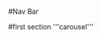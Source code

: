 <!-- recreate the uber page using tailwind and daisy ui 
used daisy ui hero box and footer-->
#Nav Bar

#first section '''carousel'''


